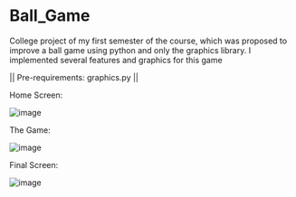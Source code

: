 # Ball_Game
College project of my first semester of the course, which was proposed to improve a ball game using python and only the graphics library.
I implemented several features and graphics for this game

|| Pre-requirements: graphics.py ||

Home Screen:

![image](https://user-images.githubusercontent.com/94979678/188538121-d7b3e140-c433-4673-b595-0451e70852e3.png)

The Game:

![image](https://user-images.githubusercontent.com/94979678/188538187-81e17246-6575-4479-b25b-f9e245812786.png)

Final Screen:

![image](https://user-images.githubusercontent.com/94979678/188538236-aedfc3a4-d32e-408a-ae5d-b463bdcc110d.png)


